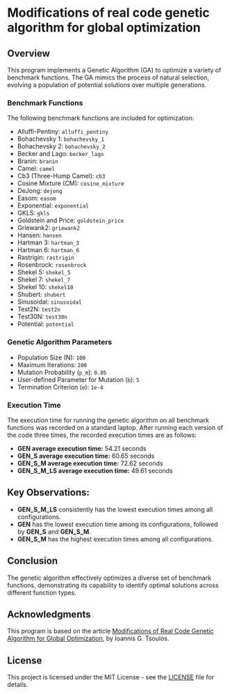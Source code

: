 # Modifications of real code genetic algorithm for global optimization

## Overview

This program implements a Genetic Algorithm (GA) to optimize a variety of benchmark functions. The GA mimics the process of natural selection, evolving a population of potential solutions over multiple generations.

### Benchmark Functions

The following benchmark functions are included for optimization:
- Alluffi-Pentiny: ``alluffi_pentiny``
- Bohachevsky 1: ``bohachevsky_1``
- Bohachevsky 2: ``bohachevsky_2``
- Becker and Lago: ``becker_lago``
- Branin: ``branin``
- Camel: ``camel``
- Cb3 (Three-Hump Camel): ``cb3``
- Cosine Mixture (CM): ``cosine_mixture``
- DeJong: ``dejong``
- Easom: ``easom``
- Exponential: ``exponential``
- GKLS: ``gkls``
- Goldstein and Price: ``goldstein_price``
- Griewank2: ``griewank2``
- Hansen: ``hansen``
- Hartman 3: ``hartman_3``
- Hartman 6: ``hartman_6``
- Rastrigin: ``rastrigin``
- Rosenbrock: ``rosenbrock``
- Shekel 5: ``shekel_5``
- Shekel 7: ``shekel_7``
- Shekel 10: ``shekel10``
- Shubert: ``shubert``
- Sinusoidal: ``sinusoidal``
- Test2N: ``test2n``
- Test30N: ``test30n``
- Potential: ``potential``

### Genetic Algorithm Parameters

- Population Size (N): ``100``
- Maximum Iterations: ``200``
- Mutation Probability (``p_m``): ``0.05``
- User-defined Parameter for Mutation (``b``): ``5``
- Termination Criterion (``e``): ``1e-4``

### Execution Time

The execution time for running the genetic algorithm on all benchmark functions was recorded on a standard laptop. After running each version of the code three times, the recorded execution times are as follows:

- **GEN average execution time:** 54.21 seconds
- **GEN_S average execution time:** 60.65 seconds
- **GEN_S_M average execution time:** 72.62 seconds
- **GEN_S_M_LS average execution time:** 49.61 seconds

## Key Observations:

- **GEN_S_M_LS** consistently has the lowest execution times among all configurations.
- **GEN** has the lowest execution time among its configurations, followed by **GEN_S** and **GEN_S_M**.
- **GEN_S_M** has the highest execution times among all configurations.

## Conclusion

The genetic algorithm effectively optimizes a diverse set of benchmark functions, demonstrating its capability to identify optimal solutions across different function types.

## Acknowledgments

This program is based on the article [Modifications of Real Code Genetic Algorithm for Global Optimization](https://www.sciencedirect.com/science/article/abs/pii/S0096300308002907), by Ioannis G. Tsoulos.

## License

This project is licensed under the MIT License - see the [LICENSE](LICENSE) file for details.
